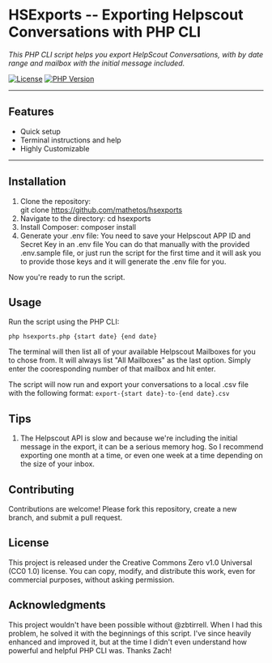# **HSExports -- Exporting Helpscout Conversations with PHP CLI**
_This PHP CLI script helps you export HelpScout Conversations, with by date range and mailbox with the initial message included._

[![License](https://img.shields.io/badge/license-CC0_1.0-lightgrey.svg)](LICENSE) [![PHP Version](https://img.shields.io/badge/php-%3E%3D7.4-green)](https://www.php.net/)

---

## **Features**  
- Quick setup  
- Terminal instructions and help  
- Highly Customizable  

---

## **Installation**  

1. Clone the repository:  
   git clone https://github.com/mathetos/hsexports
2. Navigate to the directory:
   cd hsexports
3. Install Composer:
   composer install
4. Generate your .env file:
    You need to save your Helpscout APP ID and Secret Key in an .env file
    You can do that manually with the provided .env.sample file, or just run the script for the first time and it will ask you to provide those keys and it will generate the .env file for you.

Now you're ready to run the script.

## **Usage**
Run the script using the PHP CLI:

`php hsexports.php {start date} {end date}`

The terminal will then list all of your available Helpscout Mailboxes for you to chose from. It will always list "All Mailboxes" as the last option. Simply enter the cooresponding number of that mailbox and hit enter. 

The script will now run and export your conversations to a local .csv file with the following format: `export-{start date}-to-{end date}.csv` 

## **Tips**
1. The Helpscout API is slow and because we're including the initial message in the export, it can be a serious memory hog. So I recommend exporting one month at a time, or even one week at a time depending on the size of your inbox. 

## **Contributing**
Contributions are welcome! Please fork this repository, create a new branch, and submit a pull request.

## **License**
This project is released under the Creative Commons Zero v1.0 Universal (CC0 1.0) license. You can copy, modify, and distribute this work, even for commercial purposes, without asking permission.

## Acknowledgments
This project wouldn't have been possible without @zbtirrell. When I had this problem, he solved it with the beginnings of this script. I've since heavily enhanced and improved it, but at the time I didn't even understand how powerful and helpful PHP CLI was. Thanks Zach!







